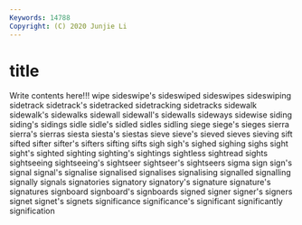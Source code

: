 ```yaml
---
Keywords: 14788
Copyright: (C) 2020 Junjie Li
---
```


# title

Write contents here!!!
wipe 
sideswipe's 
sideswiped 
sideswipes 
sideswiping
sidetrack 
sidetrack's 
sidetracked 
sidetracking 
sidetracks 
sidewalk 
sidewalk's 
sidewalks 
sidewall 
sidewall's
sidewalls 
sideways 
sidewise 
siding 
siding's 
sidings 
sidle 
sidle's 
sidled 
sidles
sidling 
siege 
siege's 
sieges 
sierra 
sierra's 
sierras 
siesta 
siesta's 
siestas
sieve 
sieve's 
sieved 
sieves 
sieving 
sift 
sifted 
sifter 
sifter's 
sifters
sifting 
sifts 
sigh 
sigh's 
sighed 
sighing 
sighs 
sight 
sight's 
sighted
sighting 
sighting's 
sightings 
sightless 
sightread 
sights 
sightseeing 
sightseeing's 
sightseer 
sightseer's
sightseers 
sigma 
sign 
sign's 
signal 
signal's 
signalise 
signalised 
signalises 
signalising
signalled 
signalling 
signally 
signals 
signatories 
signatory 
signatory's 
signature 
signature's 
signatures
signboard 
signboard's 
signboards 
signed 
signer 
signer's 
signers 
signet 
signet's 
signets
significance 
significance's 
significant 
significantly 
signification 
